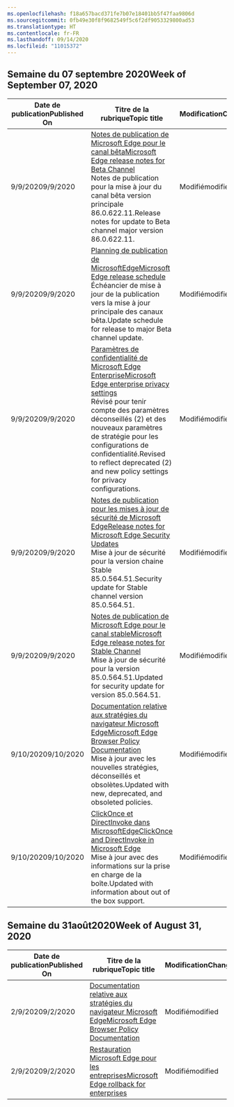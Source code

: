 ```yaml
---
ms.openlocfilehash: f18a657bacd371fe7b07e18401bb5f47faa9806d
ms.sourcegitcommit: 0fb49e30f8f9682549f5c6f2df9053329800ad53
ms.translationtype: HT
ms.contentlocale: fr-FR
ms.lasthandoff: 09/14/2020
ms.locfileid: "11015372"
---
```

<!-- This file is generated automatically each week. Changes made to this file will be overwritten.-->




## <span data-ttu-id="bbe18-101">Semaine du 07 septembre 2020</span><span class="sxs-lookup"><span data-stu-id="bbe18-101">Week of September 07, 2020</span></span>


| <span data-ttu-id="bbe18-102">Date de publication</span><span class="sxs-lookup"><span data-stu-id="bbe18-102">Published On</span></span> |<span data-ttu-id="bbe18-103">Titre de la rubrique</span><span class="sxs-lookup"><span data-stu-id="bbe18-103">Topic title</span></span> | <span data-ttu-id="bbe18-104">Modification</span><span class="sxs-lookup"><span data-stu-id="bbe18-104">Change</span></span> |
|------|------------|--------|
| <span data-ttu-id="bbe18-105">9/9/2020</span><span class="sxs-lookup"><span data-stu-id="bbe18-105">9/9/2020</span></span> | [<span data-ttu-id="bbe18-106">Notes de publication de Microsoft Edge pour le canal bêta</span><span class="sxs-lookup"><span data-stu-id="bbe18-106">Microsoft Edge release notes for Beta Channel</span></span>](/DeployEdge/microsoft-edge-relnote-beta-channel)<br><span data-ttu-id="bbe18-107">Notes de publication pour la mise à jour du canal bêta version principale 86.0.622.11.</span><span class="sxs-lookup"><span data-stu-id="bbe18-107">Release notes for update to Beta channel major version 86.0.622.11.</span></span> | <span data-ttu-id="bbe18-108">Modifié</span><span class="sxs-lookup"><span data-stu-id="bbe18-108">modified</span></span> |
| <span data-ttu-id="bbe18-109">9/9/2020</span><span class="sxs-lookup"><span data-stu-id="bbe18-109">9/9/2020</span></span> | [<span data-ttu-id="bbe18-110">Planning de publication de MicrosoftEdge</span><span class="sxs-lookup"><span data-stu-id="bbe18-110">Microsoft Edge release schedule</span></span>](/DeployEdge/microsoft-edge-release-schedule)<br><span data-ttu-id="bbe18-111">Échéancier de mise à jour de la publication vers la mise à jour principale des canaux bêta.</span><span class="sxs-lookup"><span data-stu-id="bbe18-111">Update schedule for release to major Beta channel update.</span></span> | <span data-ttu-id="bbe18-112">Modifié</span><span class="sxs-lookup"><span data-stu-id="bbe18-112">modified</span></span> |
| <span data-ttu-id="bbe18-113">9/9/2020</span><span class="sxs-lookup"><span data-stu-id="bbe18-113">9/9/2020</span></span> | [<span data-ttu-id="bbe18-114">Paramètres de confidentialité de Microsoft Edge Enterprise</span><span class="sxs-lookup"><span data-stu-id="bbe18-114">Microsoft Edge enterprise privacy settings</span></span>](/DeployEdge/microsoft-edge-enterprise-privacy-settings)<br><span data-ttu-id="bbe18-115">Révisé pour tenir compte des paramètres déconseillés (2) et des nouveaux paramètres de stratégie pour les configurations de confidentialité.</span><span class="sxs-lookup"><span data-stu-id="bbe18-115">Revised to reflect deprecated (2) and new policy settings for privacy configurations.</span></span> | <span data-ttu-id="bbe18-116">Modifié</span><span class="sxs-lookup"><span data-stu-id="bbe18-116">modified</span></span> |
| <span data-ttu-id="bbe18-117">9/9/2020</span><span class="sxs-lookup"><span data-stu-id="bbe18-117">9/9/2020</span></span> | [<span data-ttu-id="bbe18-118">Notes de publication pour les mises à jour de sécurité de Microsoft Edge</span><span class="sxs-lookup"><span data-stu-id="bbe18-118">Release notes for Microsoft Edge Security Updates</span></span>](/DeployEdge/microsoft-edge-relnotes-security)<br><span data-ttu-id="bbe18-119">Mise à jour de sécurité pour la version chaine Stable 85.0.564.51.</span><span class="sxs-lookup"><span data-stu-id="bbe18-119">Security update for Stable channel version 85.0.564.51.</span></span> | <span data-ttu-id="bbe18-120">Modifié</span><span class="sxs-lookup"><span data-stu-id="bbe18-120">modified</span></span> |
| <span data-ttu-id="bbe18-121">9/9/2020</span><span class="sxs-lookup"><span data-stu-id="bbe18-121">9/9/2020</span></span> | [<span data-ttu-id="bbe18-122">Notes de publication de Microsoft Edge pour le canal stable</span><span class="sxs-lookup"><span data-stu-id="bbe18-122">Microsoft Edge release notes for Stable Channel</span></span>](/DeployEdge/microsoft-edge-relnote-stable-channel)<br><span data-ttu-id="bbe18-123">Mise à jour de sécurité pour la version 85.0.564.51.</span><span class="sxs-lookup"><span data-stu-id="bbe18-123">Updated for security update for version 85.0.564.51.</span></span> | <span data-ttu-id="bbe18-124">Modifié</span><span class="sxs-lookup"><span data-stu-id="bbe18-124">modified</span></span> |
| <span data-ttu-id="bbe18-125">9/10/2020</span><span class="sxs-lookup"><span data-stu-id="bbe18-125">9/10/2020</span></span> | [<span data-ttu-id="bbe18-126">Documentation relative aux stratégies du navigateur Microsoft Edge</span><span class="sxs-lookup"><span data-stu-id="bbe18-126">Microsoft Edge Browser Policy Documentation</span></span>](/DeployEdge/microsoft-edge-policies)<br><span data-ttu-id="bbe18-127">Mise à jour avec les nouvelles stratégies, déconseillés et obsolètes.</span><span class="sxs-lookup"><span data-stu-id="bbe18-127">Updated with new, deprecated, and obsoleted policies.</span></span> | <span data-ttu-id="bbe18-128">Modifié</span><span class="sxs-lookup"><span data-stu-id="bbe18-128">modified</span></span> |
| <span data-ttu-id="bbe18-129">9/10/2020</span><span class="sxs-lookup"><span data-stu-id="bbe18-129">9/10/2020</span></span> | [<span data-ttu-id="bbe18-130">ClickOnce et DirectInvoke dans MicrosoftEdge</span><span class="sxs-lookup"><span data-stu-id="bbe18-130">ClickOnce and DirectInvoke in Microsoft Edge</span></span>](/DeployEdge/edge-learn-more-co-di)<br><span data-ttu-id="bbe18-131">Mise à jour avec des informations sur la prise en charge de la boîte.</span><span class="sxs-lookup"><span data-stu-id="bbe18-131">Updated with information about out of the box support.</span></span> | <span data-ttu-id="bbe18-132">Modifié</span><span class="sxs-lookup"><span data-stu-id="bbe18-132">modified</span></span> |


## <span data-ttu-id="bbe18-133">Semaine du 31août2020</span><span class="sxs-lookup"><span data-stu-id="bbe18-133">Week of August 31, 2020</span></span>


| <span data-ttu-id="bbe18-134">Date de publication</span><span class="sxs-lookup"><span data-stu-id="bbe18-134">Published On</span></span> |<span data-ttu-id="bbe18-135">Titre de la rubrique</span><span class="sxs-lookup"><span data-stu-id="bbe18-135">Topic title</span></span> | <span data-ttu-id="bbe18-136">Modification</span><span class="sxs-lookup"><span data-stu-id="bbe18-136">Change</span></span> |
|------|------------|--------|
| <span data-ttu-id="bbe18-137">2/9/2020</span><span class="sxs-lookup"><span data-stu-id="bbe18-137">9/2/2020</span></span> | [<span data-ttu-id="bbe18-138">Documentation relative aux stratégies du navigateur Microsoft Edge</span><span class="sxs-lookup"><span data-stu-id="bbe18-138">Microsoft Edge Browser Policy Documentation</span></span>](/DeployEdge/microsoft-edge-policies) | <span data-ttu-id="bbe18-139">Modifié</span><span class="sxs-lookup"><span data-stu-id="bbe18-139">modified</span></span> |
| <span data-ttu-id="bbe18-140">2/9/2020</span><span class="sxs-lookup"><span data-stu-id="bbe18-140">9/2/2020</span></span> | [<span data-ttu-id="bbe18-141">Restauration Microsoft Edge pour les entreprises</span><span class="sxs-lookup"><span data-stu-id="bbe18-141">Microsoft Edge rollback for enterprises</span></span>](/DeployEdge/edge-learnmore-rollback) | <span data-ttu-id="bbe18-142">Modifié</span><span class="sxs-lookup"><span data-stu-id="bbe18-142">modified</span></span> |